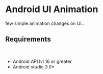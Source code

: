 # Android UI Animation

few simple animation changes on UI..

## Requirements
​
- Android API lvl 16 or greater
- Android studio 3.0+